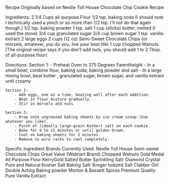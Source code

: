 Recipe Originally based on Nestle Toll House Chocolate Chip Cookie Recipe

Ingredients:
    2 1/4 Cups all-purpose Flour
    1/2 tsp. baking soda (I should note I technically used a pinch or so more than 1/2 tsp. I'll not do that again though.)
    1/2 tsp. baking powder
    1 tsp. salt
    1 cup (sticks) butter, melted (I used the stove)
    3/4 cup granulated sugar
    3/4 cup brown sugar
    1 tsp. vanilla extract
    2 large eggs
    2 cups (12 oz) Semi-Sweet Chocolate Chips (or morsels, whatever, you do you, live your best life)
    1 cup chopped Walnuts. (The original recipe says if you don't add nuts, you should add 1 to 2 Tbsp. of all-purpose flour)

Directions:
    Section 1:
        - Preheat Oven to 375 Degrees Farentheight
        - In a small bowl, combine flour, baking soda, baking powder and salt
        - In a large mixing bowl, beat butter , granulated sugar, brown sugar, and vanilla extract until creamy
        
    Section 2:
        - Add eggs, one at a time, beating well after each addition.
        - Beat in flour mixture gradually.
        - Stir in morsels and nuts

    Section 3:
        - Drop onto ungreased baking sheets by ice cream scoop (Use whatever you like). 
        - Pinch of (ideally large-grain Kosher) salt on each cookie.
        - Bake for 9 to 11 minutes or until golden brown. 
        - Cool on baking sheets for 2 minutes.
        - Remove to wire racks to cool completely.

Specific Ingredient Brands Currently Used:
    Nestle Toll House Semi-sweet Chocolate Chips
    Great Value (Walmart Brand) Chopped Walnuts
    Gold Medal All Purpose Flour
    KerryGold Salted Butter
    Sprinkling Salt: Diamond Crystal Pure and Natural Kosher Salt
    Baking Salt: Kroger Iodized Salt
    Clabber Girl Double Acting Baking powder
    Morton & Bassett Spices Premium Quality Pure Vanilla Extract